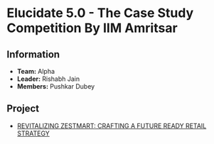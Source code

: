 # Elucidate 5.0 - The Case Study Competition By IIM Amritsar

## Information
- **Team:** Alpha
- **Leader:** Rishabh Jain
- **Members:** Pushkar Dubey

## Project
- [REVITALIZING ZESTMART: CRAFTING A FUTURE READY RETAIL STRATEGY](https://drive.google.com/file/d/1OwVjL3m2uR6PgvlZ8AjBUammp4kQdZGG/view?usp=drive_link)
